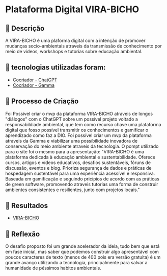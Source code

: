 # Plataforma Digital VIRA-BICHO

## 📒 Descrição
A VIRA-BICHO é uma plaforma digital com a intenção de promover mudanças socio-ambientais atraveis da transmissão de conhecimento por meio de videos, workshops e tutorias sobre educação ambiental. 

## 🤖 tecnologias utilizadas foram:
- [Cocriador - ChatGPT](https://chatgpt.com/)
- [Cocriador - Gamma](https://gamma.app/)

## 🧐 Processo de Criação
Foi Possível criar o mvp da plataforma VIRA-BICHO atraveis de longos "diálogos" com o ChatGPT sobre um possível projeto voltado a responsabildiade ambiental, que tem como recurso chave uma plataforma digital que fosso possível transmitir os conhecimentos e gamificar o aprendizado como faz a DIO. Foi possível criar um mvp da plataforma atraveis da Gamma e viabilizar uma possíbilidade inovadora de conservação do meio ambiente atraveis da tecnologia. O pompt utilizado para o site foi o mesmo para a apresentação: "VIRA-BICHO é uma plataforma dedicada à educação ambiental e sustentabilidade. Oferece cursos, artigos e vídeos educativos, desafios sustentáveis, fóruns de discussão, eventos e blog. Prioriza segurança de dados e práticas de hospedagem sustentável para uma experiência acessível e responsiva. Baseada em gamificação e seguindo pricípios de acordo com as práticas de green software, promovendo atraveis tutorias uma forma de construir ambientes consistentes e resilientes, junto com projetos locais." 

## 🚀 Resultados
- [VIRA-BICHO](https://vira-bicho-educacao-ambi-5xfbgqm.gamma.site/)

## 💭 Reflexão
O desafio proposto foi um grande acelerador da ideia, tudo bem que está em fase inicial, mas saber que podemos construir algo apresentável com poucos caracteres de texto (menos de 400 pois era versão gratuita) é um grande avanço utilizando a tecnologia, principalmente para salvar a humanidade de péssimos habitos ambientais.
